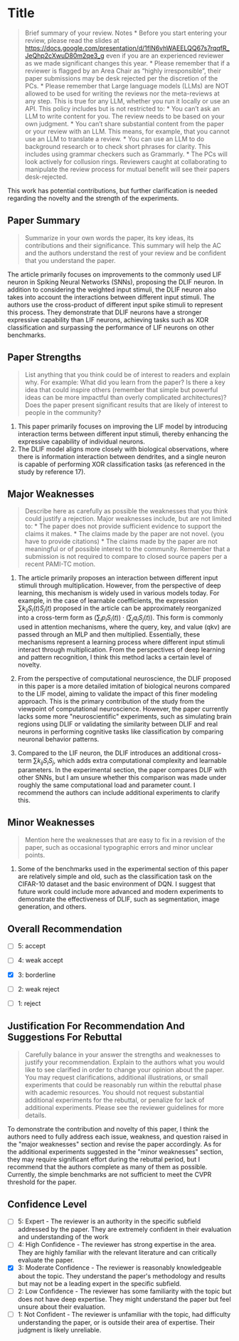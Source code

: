 # Title
> Brief summary of your review.
> Notes
    * Before you start entering your review, please read the slides at https://docs.google.com/presentation/d/1flN6vhWAEELQQ67s7rqqfR_JeQhp2cXwuD80m2qe3_g even if you are an experienced reviewer as we made significant changes this year.
    * Please remember that if a reviewer is flagged by an Area Chair as “highly irresponsible”, their paper submissions may be desk rejected per the discretion of the PCs.
    * Please remember that Large language models (LLMs) are NOT allowed to be used for writing the reviews nor the meta-reviews at any step. This is true for any LLM, whether you run it locally or use an API. This policy includes but is not restricted to:
    * You can’t ask an LLM to write content for you. The review needs to be based on your own judgment.
    * You can’t share substantial content from the paper or your review with an LLM. This means, for example, that you cannot use an LLM to translate a review.
    * You can use an LLM to do background research or to check short phrases for clarity. This includes using grammar checkers such as Grammarly.
    * The PCs will look actively for collusion rings. Reviewers caught at collaborating to manipulate the review process for mutual benefit will see their papers desk-rejected.

This work has potential contributions, but further clarification is needed regarding the novelty and the strength of the experiments.


## Paper Summary

> Summarize in your own words the paper, its key ideas, its contributions and their significance. This summary will help the AC and the authors understand the rest of your review and be confident that you understand the paper.

The article primarily focuses on improvements to the commonly used LIF neuron in Spiking Neural Networks (SNNs), proposing the DLIF neuron. In addition to considering the weighted input stimuli, the DLIF neuron also takes into account the interactions between different input stimuli. The authors use the cross-product of different input spike stimuli to represent this process. They demonstrate that DLIF neurons have a stronger expressive capability than LIF neurons, achieving tasks such as XOR classification and surpassing the performance of LIF neurons on other benchmarks.

## Paper Strengths

> List anything that you think could be of interest to readers and explain why. For example: What did you learn from the paper? Is there a key idea that could inspire others (remember that simple but powerful ideas can be more impactful than overly complicated architectures)? Does the paper present significant results that are likely of interest to people in the community?

1. This paper primarily focuses on improving the LIF model by introducing interaction terms between different input stimuli, thereby enhancing the expressive capability of individual neurons.  
2. The DLIF model aligns more closely with biological observations, where there is information interaction between dendrites, and a single neuron is capable of performing XOR classification tasks (as referenced in the study by reference 17).

## Major Weaknesses

> Describe here as carefully as possible the weaknesses that you think could justify a rejection. Major weaknesses include, but are not limited to: * The paper does not provide sufficient evidence to support the claims it makes. * The claims made by the paper are not novel. (you have to provide citations) * The claims made by the paper are not meaningful or of possible interest to the community. Remember that a submission is not required to compare to closed source papers per a recent PAMI-TC motion.

1. The article primarily proposes an interaction between different input stimuli through multiplication. However, from the perspective of deep learning, this mechanism is widely used in various models today. For example, in the case of learnable coefficients, the expression $\sum k_{ij} S_i(t) S_j(t)$ proposed in the article can be approximately reorganized into a cross-term form as $(\sum_i p_i S_i(t)) \cdot (\sum_j q_i S_j(t))$. This form is commonly used in attention mechanisms, where the query, key, and value (qkv) are passed through an MLP and then multiplied. Essentially, these mechanisms represent a learning process where different input stimuli interact through multiplication. From the perspectives of deep learning and pattern recognition, I think this method lacks a certain level of novelty.

2. From the perspective of computational neuroscience, the DLIF proposed in this paper is a more detailed imitation of biological neurons compared to the LIF model, aiming to validate the impact of this finer modeling approach. This is the primary contribution of the study from the viewpoint of computational neuroscience. However, the paper currently lacks some more "neuroscientific" experiments, such as simulating brain regions using DLIF or validating the similarity between DLIF and real neurons in performing cognitive tasks like classification by comparing neuronal behavior patterns.

3. Compared to the LIF neuron, the DLIF introduces an additional cross-term $\sum k_{ij} S_i S_j$, which adds extra computational complexity and learnable parameters. In the experimental section, the paper compares DLIF with other SNNs, but I am unsure whether this comparison was made under roughly the same computational load and parameter count. I recommend the authors can include additional experiments to clarify this.

## Minor Weaknesses

> Mention here the weaknesses that are easy to fix in a revision of the paper, such as occasional typographic errors and minor unclear points.

1. Some of the benchmarks used in the experimental section of this paper are relatively simple and old, such as the classification task on the CIFAR-10 dataset and the basic environment of DQN. I suggest that future work could include more advanced and modern experiments to demonstrate the effectiveness of DLIF, such as segmentation, image generation, and others.

## Overall Recommendation


* [ ] 5: accept
* [ ] 4: weak accept
* [x] 3: borderline
* [ ] 2: weak reject
* [ ] 1: reject


## Justification For Recommendation And Suggestions For Rebuttal

> Carefully balance in your answer the strengths and weaknesses to justify your recommendation. Explain to the authors what you would like to see clarified in order to change your opinion about the paper. You may request clarifications, additional illustrations, or small experiments that could be reasonably run within the rebuttal phase with academic resources. You should not request substantial additional experiments for the rebuttal, or penalize for lack of additional experiments. Please see the reviewer guidelines for more details.

To demonstrate the contribution and novelty of this paper, I think the authors need to fully address each issue, weakness, and question raised in the "major weaknesses" section and revise the paper accordingly. As for the additional experiments suggested in the "minor weaknesses" section, they may require significant effort during the rebuttal period, but I recommend that the authors complete as many of them as possible. Currently, the simple benchmarks are not sufficient to meet the CVPR threshold for the paper.


## Confidence Level


* [ ] 5: Expert - The reviewer is an authority in the specific subfield addressed by the paper. They are extremely confident in their evaluation and understanding of the work
* [ ] 4: High Confidence - The reviewer has strong expertise in the area. They are highly familiar with the relevant literature and can critically evaluate the paper.
* [x] 3: Moderate Confidence - The reviewer is reasonably knowledgeable about the topic. They understand the paper's methodology and results but may not be a leading expert in the specific subfield.
* [ ] 2: Low Confidence - The reviewer has some familiarity with the topic but does not have deep expertise. They might understand the paper but feel unsure about their evaluation.
* [ ] 1: Not Confident - The reviewer is unfamiliar with the topic, had difficulty understanding the paper, or is outside their area of expertise. Their judgment is likely unreliable.